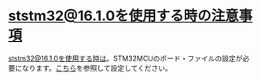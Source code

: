 # ststm32@16.1.0を使用する時の注意事項
 ststm32@16.1.0を使用する時は。STM32MCUのボード・ファイルの設定が必要になります。[こちら](https://docs.leafony.com/docs/environment/stm32/platformio/#stm32mcu%E3%81%AE%E3%83%9C%E3%83%BC%E3%83%89%E3%83%95%E3%82%A1%E3%82%A4%E3%83%AB%E5%8F%82%E8%80%83)を参照して設定してください。


